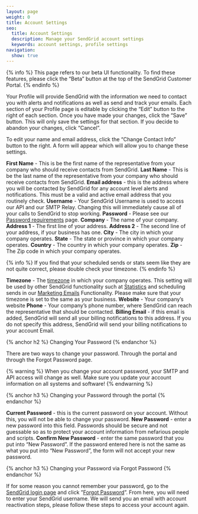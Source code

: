 ```yaml
---
layout: page
weight: 0
title: Account Settings
seo:
  title: Account Settings
  description: Manage your SendGrid account settings
  keywords: account settings, profile settings
navigation:
  show: true
---
```


{% info %}
This page refers to our beta UI functionality. To find these features, please click the “Beta” button at the top of the SendGrid Customer Portal.
{% endinfo %}

Your Profile will provide SendGrid with the information we need to contact you with alerts and notifications as well as send and track your emails.  Each section of your Profile page is editable by clicking the “Edit” button to the right of each section. Once you have made your changes, click the “Save” button. This will only save the settings for that section. If you decide to abandon your changes, click “Cancel”. 

To edit your name and email address, click the “Change Contact Info” button to the right. A form will appear which will allow you to change these settings.

**First Name** - This is be the first name of the representative from your company who should receive contacts from SendGrid.
**Last Name** - This is be the last name of the representative from your company who should receive contacts from SendGrid.
**Email address** - this is the address where you will be contacted by SendGrid for any account level alerts and notifications. This must be a valid and active email address that you routinely check.
**Username** - Your SendGrid Username is used to access our API and our SMTP Relay. Changing this will immediately cause all of your calls to SendGrid to stop working.
**Password** -  Please see our [Password requirements]({root_url}/User_Guide/Account/Account_Settings/password.html) page.
**Company** - The name of your company.
**Address 1** - The first line of your address.
**Address 2** - The second line of your address, if your business has one.
**City** - The city in which your company operates.
**State** - The state or province in which your company operates.
**Country** - The country in which your company operates.
**Zip** - The Zip code in which your company operates.

{% info %}
If you find that your scheduled sends or stats seem like they are not quite correct, please double check your timezone. 
{% endinfo %}

**Timezone** - The [timezone]({{root_url}}/Glossary/timezone.html) in which your company operates. This setting will be used by other SendGrid functionality such at [Statistics]({root_url}/User_Guide/Settings/index.html) and scheduling sends in our [Marketing Emails]({root_url}/User_Guide/Marketing_Emails/index.html) Functionality.  Please make sure that your timezone is set to the same as your business.
**Website** - Your company’s website
**Phone** - Your company’s phone number, where SendGrid can reach the representative that should be contacted.
**Billing Email** - if this email is added, SendGrid will send all your billing notifications to this address. If you do not specify this address, SendGrid will send your billing notifications to your account Email.

{% anchor h2 %}
Changing Your Password
{% endanchor %}

There are two ways to change your password. Through the portal and through the Forgot Password page.

{% warning %}
When you change your account password, your SMTP and API access will change as well. Make sure you update your account information on all systems and software!
{% endwarning %}

{% anchor h3 %}
Changing your Password through the portal
{% endanchor %}

**Current Password** - this is the current password on your account. Without this, you will not be able to change your password.
**New Password** - enter a new password into this field. Passwords should be secure and not guessable so as to protect your account information from nefarious people and scripts.
**Confirm New Password** - enter the same password that you put into “New Password”. If the password entered here is not the same as what you put into “New Password”, the form will not accept your new password.

{% anchor h3 %}
Changing your Password via Forgot Password
{% endanchor %}

If for some reason you cannot remember your password, go to the [SendGrid login page](https://sendgrid.com/login) and click ”[Forgot Password](https://sendgrid.com/user/forgotPassword)”. From here, you will need to enter your SendGrid username. We will send you an email with account reactivation steps, please follow these steps to access your account again.

